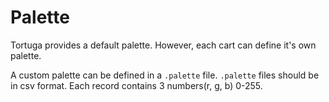 # Palette
Tortuga provides a default palette.
However, each cart can define it's own palette.
<!-- 
```go

type cart struct{}

func (c cart) Update() {

}

func (c cart) Render() {

}

func main() {

}
``` -->

A custom palette can be defined in a `.palette` file. `.palette` files should be in csv format.
Each record contains 3 numbers(r, g, b) 0-255.

